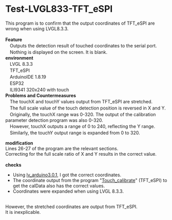 # Test-LVGL833-TFT_eSPI
This program is to confirm that the output coordinates of TFT_eSPI are wrong when using LVGL8.3.3.
<BR>
<BR>
**Feature**<BR>
　Outputs the detection result of touched coordinates to the serial port.
<BR>
　Nothing is displayed on the screen. It is blank.<BR>
**environment**<BR>
　LVGL 8.3.3<BR>
　TFT_eSPI<BR>
　ArduinoIDE 1.8.19<BR>
　ESP32<BR>
　ILI9341 320x240 with touch<BR>
**Problems and Countermeasures**<BR>
　The touchX and touchY values output from TFT_eSPI are stretched.<BR>
　The full scale value of the touch detection position is reversed in X and Y.<BR>
　Originally, the touchX range was 0-320. The output of the calibration parameter detection program was also 0-320.<BR>
　However, touchX outputs a range of 0 to 240, reflecting the Y range.<BR>
　Similarly, the touchY output range is expanded from 0 to 320.<BR>

**modification**<BR>
  Lines 26-27 of the program are the relevant sections.<BR>
  Correcting for the full scale ratio of X and Y results in the correct value.<BR>
<BR>
**checks**<BR>
  - Using <a href="https://github.com/lvgl/lv_arduino">lv_arduino3.0.1</a>, I got the correct coordinates.<BR>
  - The coordinate output from the program "<a href="https://github.com/Bodmer/TFT_eSPI/blob/master/examples/Generic/Touch_calibrate/Touch_calibrate.ino">Touch_calibrate</a>" (TFT_eSPI) to get the calData also has the correct values.<BR>
  - Coordinates were expanded when using LVGL 8.3.3.<BR>
  <BR>
However, the stretched coordinates are output from TFT_eSPI.<BR>
It is inexplicable.

